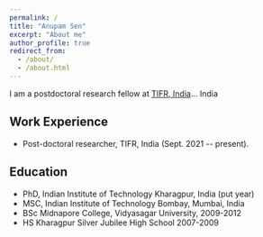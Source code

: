 ```yaml
---
permalink: /
title: "Anupam Sen"
excerpt: "About me"
author_profile: true
redirect_from: 
  - /about/
  - /about.html
---
```


I am a postdoctoral research fellow at [TIFR, India](https://www.math.tifrbng.res.in)... India

Work Experience
----------
* Post-doctoral researcher, TIFR, India (Sept. 2021 -- present).

Education
---------
* PhD, Indian Institute of Technology Kharagpur, India (put year)
* MSC, Indian Institute of Technology Bombay, Mumbai, India
* BSc Midnapore College, Vidyasagar University, 2009-2012
* HS Kharagpur Silver Jubilee High School 2007-2009

